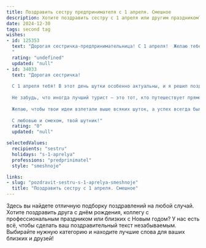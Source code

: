 ```yaml
---
title: Поздравить сестру предпринимателя с 1 апреля. Смешное
description: Хотите поздравить сестру с 1 апреля или другим праздником? Наш ИИ создаст незабываемое поздравление, а вы обязательно выделитесь среди других.  
date: 2024-12-30
tags: second tag
wishes:
- id: 125353
  text: "Дорогая сестричка-предпринимательница! С 1 апреля!  Желаю тебе сегодня таких прибылей, что придётся прятать деньги от налоговой в матрас... а матрас потом в шкафу... а шкаф... в общем, желаю тебе богатства, которое даже ты не сможешь быстро потратить!  Пусть все твои конкуренты сегодня страдают от внезапного нашествия милых, но очень голодных енотов, а твои дела процветают, как кактус в пустыне после дождя!  Успехов и веселого дня!
  "
  rating: "undefined"
  updated: "null"
- id: 34033
  text: "Дорогая сестричка!
  
  С 1 апреля тебя! В этот день шутки особенно актуальны, и я решил поздравить тебя с тем, что ты - не просто предприниматель, а настоящий мастер создания «шутливых» бизнес-идей! Как никто другой, ты умеешь превращать смешные задумки в прибыльные дела.
  
  Не забудь, что иногда лучший турист – это тот, кто путешествует прямо к холодильнику! Пусть каждый твой бизнес-план будет таким же лёгким, как шутка на 1 апреля, а настроение всегда - на высоте!
  
  Желаю, чтобы твои идеи взлетали выше всяких шуток, а успех всегда был с тобой, как я с твоими приколами!
  
  С любовью и смехом, твой шутник!"
  rating: "0"
  updated: "null"

selectedValues:
  recipients: "sestru"
  holidays: "s-1-aprelya"
  professions: "predprinimatel"
  style: "smeshnoje"

links:
- slug: "pozdravit-sestru-s-1-aprelya-smeshnoje"
  title: "Поздравить сестру с 1 апреля. Смешное"
---
```


Здесь вы найдете отличную подборку поздравлений на любой случай. 
Хотите поздравить друга с днём рождения, коллегу с профессиональным праздником или близких с Новым годом? У нас есть всё, чтобы сделать ваш поздравительный текст незабываемым. Выбирайте нужную категорию и находите лучшие слова для ваших близких и друзей!
